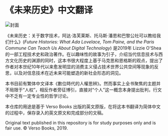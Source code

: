 # 《未来历史》中文翻译

![封面](https://images-na.ssl-images-amazon.com/images/I/41MTxnwZ9zL._SX324_BO1,204,203,200_.jpg)

《未来历史：关于数字技术，阿达·洛芙莱斯、托马斯·潘恩和巴黎公社可以教给我们什么》(*Future Histories: What Ada Lovelace, Tom Paine, and the Paris Commune Can Teach Us About Digital Technology*) 是2019年 Lizzie O'Shea 的一部工程技术史和政治著作。在以趣味性的故事为引子，介绍当代信息技术与西方文化历史的渊源的同时，这本书很大程度上基于马克思和恩格斯的观点，提出了作者对本世纪10年代以来愈发明显的消费主义侵占技术世界公共空间等现象的反思，以及对信息技术在近未来可能塑造的新社会形态的洞见。

本书目前有繁体中文译本<span lang="zh-tw">《數位時代的人權思辨》</span>。然而事实上全书聚焦的主题并不局限于“人权”，相反作者旁征博引，直接对“个人”这一概念本身提出批判，行文中不乏有一定专业性的哲学讨论。

本仓库的用途是基于 Verso Books 出版的英文原版，在将这本书翻译为简体中文的过程中，保存录入的英文原文和完成部分的文稿。

Original text published in this repository is for study purposes only and is fair use. © Verso Books, 2019.
